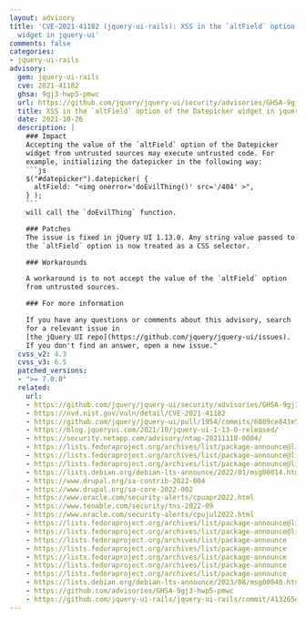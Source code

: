 ```yaml
---
layout: advisory
title: 'CVE-2021-41182 (jquery-ui-rails): XSS in the `altField` option of the Datepicker
  widget in jquery-ui'
comments: false
categories:
- jquery-ui-rails
advisory:
  gem: jquery-ui-rails
  cve: 2021-41182
  ghsa: 9gj3-hwp5-pmwc
  url: https://github.com/jquery/jquery-ui/security/advisories/GHSA-9gj3-hwp5-pmwc
  title: XSS in the `altField` option of the Datepicker widget in jquery-ui
  date: 2021-10-26
  description: |
    ### Impact
    Accepting the value of the `altField` option of the Datepicker
    widget from untrusted sources may execute untrusted code. For
    example, initializing the datepicker in the following way:
    ```js
    $("#datepicker").datepicker( {
      altField: "<img onerror='doEvilThing()' src='/404' >",
    } );
    ```
    will call the `doEvilThing` function.

    ### Patches
    The issue is fixed in jQuery UI 1.13.0. Any string value passed to
    the `altField` option is now treated as a CSS selector.

    ### Workarounds

    A workaround is to not accept the value of the `altField` option
    from untrusted sources.

    ### For more information

    If you have any questions or comments about this advisory, search
    for a relevant issue in
    [the jQuery UI repo](https://github.com/jquery/jquery-ui/issues).
    If you don't find an answer, open a new issue."
  cvss_v2: 4.3
  cvss_v3: 6.5
  patched_versions:
  - ">= 7.0.0"
  related:
    url:
    - https://github.com/jquery/jquery-ui/security/advisories/GHSA-9gj3-hwp5-pmwc
    - https://nvd.nist.gov/vuln/detail/CVE-2021-41182
    - https://github.com/jquery/jquery-ui/pull/1954/commits/6809ce843e5ac4128108ea4c15cbc100653c2b63
    - https://blog.jqueryui.com/2021/10/jquery-ui-1-13-0-released/
    - https://security.netapp.com/advisory/ntap-20211118-0004/
    - https://lists.fedoraproject.org/archives/list/package-announce@lists.fedoraproject.org/message/NXIUUBRVLA4E7G7MMIKCEN75YN7UFERW/
    - https://lists.fedoraproject.org/archives/list/package-announce@lists.fedoraproject.org/message/O74SXYY7RGXREQDQUDQD4BPJ4QQTD2XQ/
    - https://lists.fedoraproject.org/archives/list/package-announce@lists.fedoraproject.org/message/SNXA7XRKGINWSUIPIZ6ZBCTV6N3KSHES/
    - https://lists.debian.org/debian-lts-announce/2022/01/msg00014.html
    - https://www.drupal.org/sa-contrib-2022-004
    - https://www.drupal.org/sa-core-2022-002
    - https://www.oracle.com/security-alerts/cpuapr2022.html
    - https://www.tenable.com/security/tns-2022-09
    - https://www.oracle.com/security-alerts/cpujul2022.html
    - https://lists.fedoraproject.org/archives/list/package-announce@lists.fedoraproject.org/message/HVKIOWSXL2RF2ULNAP7PHESYCFSZIJE3/
    - https://lists.fedoraproject.org/archives/list/package-announce@lists.fedoraproject.org/message/SGSY236PYSFYIEBRGDERLA7OSY6D7XL4/
    - https://lists.fedoraproject.org/archives/list/package-announce
    - https://lists.fedoraproject.org/archives/list/package-announce
    - https://lists.fedoraproject.org/archives/list/package-announce
    - https://lists.fedoraproject.org/archives/list/package-announce
    - https://lists.fedoraproject.org/archives/list/package-announce
    - https://lists.debian.org/debian-lts-announce/2023/08/msg00040.html
    - https://github.com/advisories/GHSA-9gj3-hwp5-pmwc
    - https://github.com/jquery-ui-rails/jquery-ui-rails/commit/413265e81f790f795239e07e7e25e01429b2f18d
---
```

